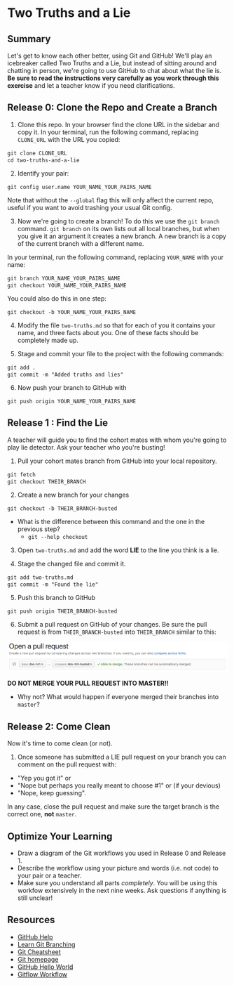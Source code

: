 # Two Truths and a Lie

## Summary

Let's get to know each other better, using Git and GitHub! We'll play an icebreaker called Two Truths and a Lie, but instead of sitting around and chatting in person, we're going to use GitHub to chat about what the lie is. **Be sure to read the instructions very carefully as you work through this exercise** and let a teacher know if you need clarifications.


## Release 0: Clone the Repo and Create a Branch

1. Clone this repo. In your browser find the clone URL in the sidebar and copy it. In your terminal, run the following command, replacing `CLONE_URL` with the URL you copied:

  ```shell
  git clone CLONE_URL
  cd two-truths-and-a-lie
  ```

2. Identify your pair:

  ```shell
  git config user.name YOUR_NAME_YOUR_PAIRS_NAME
  ```

  Note that without the `--global` flag this will only affect the current repo, useful if you want to avoid trashing your usual Git config.

3. Now we're going to create a branch! To do this we use the `git branch` command. `git branch` on its own lists out all local branches, but when you give it an argument it creates a new branch. A new branch is a copy of the current branch with a different name.

  In your terminal, run the following command, replacing `YOUR_NAME` with your name:

  ```shell
  git branch YOUR_NAME_YOUR_PAIRS_NAME
  git checkout YOUR_NAME_YOUR_PAIRS_NAME
  ```

  You could also do this in one step:

  ```shell
  git checkout -b YOUR_NAME_YOUR_PAIRS_NAME
  ```

4. Modify the file `two-truths.md` so that for each of you it contains your name, and three facts about you. One of these facts should be completely made up.

5. Stage and commit your file to the project with the following commands:

  ```shell
  git add .
  git commit -m "Added truths and lies"
  ```

6. Now push your branch to GitHub with

  ``` shell
  git push origin YOUR_NAME_YOUR_PAIRS_NAME
  ```
  

## Release 1 : Find the Lie
A teacher will guide you to find the cohort mates with whom you're going to play lie detector. Ask your teacher who you're busting!

1. Pull your cohort mates branch from GitHub into your local repository.

  ```shell
  git fetch
  git checkout THEIR_BRANCH
  ```

2. Create a new branch for your changes

  ```shell
  git checkout -b THEIR_BRANCH-busted
  ```

  * What is the difference between this command and the one in the previous step? 
    * `git --help checkout`

3. Open `two-truths.md` and add the word **LIE** to the line you think is a lie.

4. Stage the changed file and commit it.

  ```shell
  git add two-truths.md
  git commit -m "Found the lie"
  ```

5. Push this branch to GitHub

  ```shell
  git push origin THEIR_BRANCH-busted
  ```

6. Submit a pull request on GitHub of your changes. Be sure the pull request is from `THEIR_BRANCH-busted` into `THEIR_BRANCH` similar to this:

  ![](pull-request-example.png "pull request example")

  **DO NOT MERGE YOUR PULL REQUEST INTO MASTER!!**

  * Why not? What would happen if everyone merged their branches into `master`?


## Release 2: Come Clean

Now it's time to come clean (or not).

1. Once someone has submitted a LIE pull request on your branch you can comment on the pull request with:

  * "Yep you got it" or
  * "Nope but perhaps you really meant to choose #1" or (if your devious)
  * "Nope, keep guessing".

  In any case, close the pull request and make sure the target branch is the correct one, **not** `master`.

## Optimize Your Learning

* Draw a diagram of the Git workflows you used in Release 0 and Release 1.
* Describe the workflow using your picture and words (i.e. not code) to your pair or a teacher.
* Make sure you understand all parts _completely_. You will be using this workfow extensively in the next nine weeks. Ask questions if anything is still unclear!

## Resources

- [GitHub Help](https://help.github.com/)
- [Learn Git Branching](http://pcottle.github.io/learnGitBranching/)
- [Git Cheatsheet](http://byte.kde.org/~zrusin/git/git-cheat-sheet-medium.png)
- [Git homepage](https://git-scm.com/)
- [GitHub Hello World](https://guides.github.com/activities/hello-world/)
- [Gitflow Workflow](https://www.atlassian.com/git/tutorials/comparing-workflows/gitflow-workflow)
